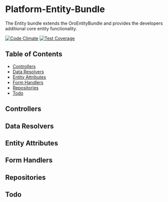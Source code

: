 # Platform-Entity-Bundle

The Entity bundle extends the OroEntityBundle and provides the developers additional core entity functionality. 

[![Code Climate](https://codeclimate.com/github/DigitalState/Platform-Entity-Bundle/badges/gpa.svg)](https://codeclimate.com/github/DigitalState/Platform-Entity-Bundle)
[![Test Coverage](https://codeclimate.com/github/DigitalState/Platform-Entity-Bundle/badges/coverage.svg)](https://codeclimate.com/github/DigitalState/Platform-Entity-Bundle/coverage)

## Table of Contents

- [Controllers](#controllers)
- [Data Resolvers](#data-resolvers)
- [Entity Attributes](#entity-attributes)
- [Form Handlers](#form-handlers)
- [Repositories](#repositories)
- [Todo](#todo)

## Controllers

## Data Resolvers

## Entity Attributes

## Form Handlers

## Repositories

## Todo


